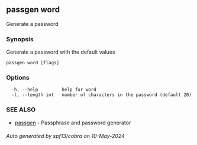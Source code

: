 ## passgen word

Generate a password

### Synopsis

Generate a password with the default values

```
passgen word [flags]
```

### Options

```
  -h, --help         help for word
  -l, --length int   number of characters in the password (default 20)
```

### SEE ALSO

* [passgen](passgen.md)	 - Passphrase and password generator

###### Auto generated by spf13/cobra on 10-May-2024

